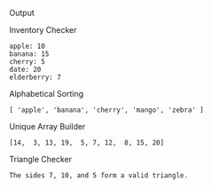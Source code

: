 Output

Inventory Checker

    apple: 10
    banana: 15
    cherry: 5
    date: 20
    elderberry: 7

Alphabetical Sorting

    [ 'apple', 'banana', 'cherry', 'mango', 'zebra' ]

Unique Array Builder

    [14,  3, 13, 19,  5, 7, 12,  8, 15, 20]

Triangle Checker

    The sides 7, 10, and 5 form a valid triangle.
